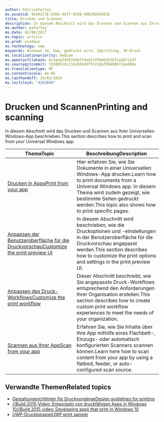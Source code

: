 ```yaml
---
author: PatrickFarley
ms.assetid: 95481C7E-E905-4477-955B-90D292634E2E
title: Drucken und Scannen
description: In diesem Abschnitt wird das Drucken und Scannen aus Ihrer Universellen Windows-App beschrieben.
ms.author: pafarley
ms.date: 02/08/2017
ms.topic: article
ms.prod: windows
ms.technology: uwp
keywords: Windows 10, Uwp, gedruckt wird, 3dprinting, 3D-Druck
ms.localizationpriority: medium
ms.openlocfilehash: 6c4ada5d58743bf19ed27dfbdd2676f2a267129f
ms.sourcegitcommit: 1938851dc132c60348f9722daf994b86f2ead09e
ms.translationtype: MT
ms.contentlocale: de-DE
ms.lasthandoff: 10/02/2018
ms.locfileid: "4263049"
---
```

# <a name="printing-and-scanning"></a><span data-ttu-id="c5e14-104">Drucken und Scannen</span><span class="sxs-lookup"><span data-stu-id="c5e14-104">Printing and scanning</span></span>


<span data-ttu-id="c5e14-105">In diesem Abschnitt wird das Drucken und Scannen aus Ihrer Universellen Windows-App beschrieben.</span><span class="sxs-lookup"><span data-stu-id="c5e14-105">This section describes how to print and scan from your Universal Windows app.</span></span>

| <span data-ttu-id="c5e14-106">Thema</span><span class="sxs-lookup"><span data-stu-id="c5e14-106">Topic</span></span> | <span data-ttu-id="c5e14-107">Beschreibung</span><span class="sxs-lookup"><span data-stu-id="c5e14-107">Description</span></span> | 
|-------|-------------|
| [<span data-ttu-id="c5e14-108">Drucken in Apps</span><span class="sxs-lookup"><span data-stu-id="c5e14-108">Print from your app</span></span>](print-from-your-app.md) | <span data-ttu-id="c5e14-109">Hier erfahren Sie, wie Sie Dokumente in einer Universellen Windows-App drucken.</span><span class="sxs-lookup"><span data-stu-id="c5e14-109">Learn how to print documents from a Universal Windows app.</span></span> <span data-ttu-id="c5e14-110">In diesem Thema wird zudem gezeigt, wie bestimmte Seiten gedruckt werden.</span><span class="sxs-lookup"><span data-stu-id="c5e14-110">This topic also shows how to print specific pages.</span></span> |
| [<span data-ttu-id="c5e14-111">Anpassen der Benutzeroberfläche für die Druckvorschau</span><span class="sxs-lookup"><span data-stu-id="c5e14-111">Customize the print preview UI</span></span>](customize-the-print-preview-ui.md) | <span data-ttu-id="c5e14-112">In diesem Abschnitt wird beschrieben, wie die Druckoptionen und -einstellungen in der Benutzeroberfläche für die Druckvorschau angepasst werden.</span><span class="sxs-lookup"><span data-stu-id="c5e14-112">This section describes how to customize the print options and settings in the print preview UI.</span></span> |
| [<span data-ttu-id="c5e14-113">Anpassen des Druck-Workflows</span><span class="sxs-lookup"><span data-stu-id="c5e14-113">Customize the print workflow</span></span>](print-workflow-customize.md) | <span data-ttu-id="c5e14-114">Dieser Abschnitt beschreibt, wie Sie angepasste Druck-Workflows entsprechend den Anforderungen Ihrer Organisation erstellen.</span><span class="sxs-lookup"><span data-stu-id="c5e14-114">This section describes how to create custom print workflow experiences to meet the needs of your organization.</span></span>  |
| [<span data-ttu-id="c5e14-115">Scannen aus Ihrer App</span><span class="sxs-lookup"><span data-stu-id="c5e14-115">Scan from your app</span></span>](scan-from-your-app.md) | <span data-ttu-id="c5e14-116">Erfahren Sie, wie Sie Inhalte über Ihre App mithilfe eines Flachbett-, Einzugs- oder automatisch konfigurierten Scanners scannen können.</span><span class="sxs-lookup"><span data-stu-id="c5e14-116">Learn here how to scan content from your app by using a flatbed, feeder, or auto-configured scan source.</span></span>|

## <a name="related-topics"></a><span data-ttu-id="c5e14-117">Verwandte Themen</span><span class="sxs-lookup"><span data-stu-id="c5e14-117">Related topics</span></span>

* [<span data-ttu-id="c5e14-118">Gestaltungsrichtlinien für Druckvorgänge</span><span class="sxs-lookup"><span data-stu-id="c5e14-118">Design guidelines for printing</span></span>](https://msdn.microsoft.com/library/windows/apps/Hh868178)
* [<span data-ttu-id="c5e14-119">//Build 2015-Video: Entwickeln von druckfähigen Apps in Windows 10</span><span class="sxs-lookup"><span data-stu-id="c5e14-119">//Build 2015 video: Developing apps that print in Windows 10</span></span>](https://channel9.msdn.com/Events/Build/2015/2-94)
* [<span data-ttu-id="c5e14-120">UWP-Druckbeispiel</span><span class="sxs-lookup"><span data-stu-id="c5e14-120">UWP print sample</span></span>](http://go.microsoft.com/fwlink/p/?LinkId=619984)
 

